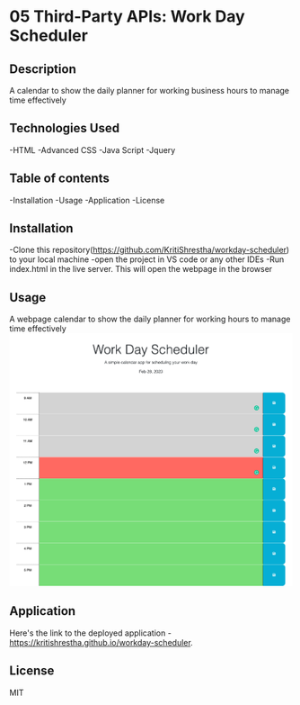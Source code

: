 # 05 Third-Party APIs: Work Day Scheduler
## Description
A calendar to show the daily planner for working business hours to manage time effectively
## Technologies Used
-HTML
-Advanced CSS
-Java Script
-Jquery

## Table of contents
-Installation
-Usage
-Application
-License

## Installation
-Clone this repository(https://github.com/KritiShrestha/workday-scheduler) to your local machine 
-open the project in VS code or any other IDEs
-Run index.html in the live server. This will open the webpage in the browser

## Usage
A webpage calendar to show the daily planner for working hours to manage time effectively
![Image is the screenshot of homepage of workday-scheduler](./Assets/image/workday-scheduler.png)

## Application
Here's the link to the deployed application - https://kritishrestha.github.io/workday-scheduler.

## License
MIT
